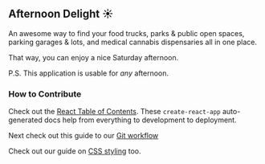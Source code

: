 ## Afternoon Delight ☀️

An awesome way to find your food trucks, parks & public open spaces, parking garages & lots, and medical cannabis dispensaries all in one place.

That way, you can enjoy a nice Saturday afternoon.

P.S. This application is usable for *any* afternoon.

### How to Contribute

Check out the [React Table of Contents](https://github.com/klammm/afternoon-delight/blob/master/docs/create-react-app.md). These `create-react-app` auto-generated docs help from everything to development to deployment.

Next check out this guide to our [Git workflow](https://github.com/klammm/afternoon-delight/blob/master/docs/git-workflow.md)

Check out our guide on [CSS styling](https://github.com/klammm/afternoon-delight/blob/master/docs/style-guide.md) too.

